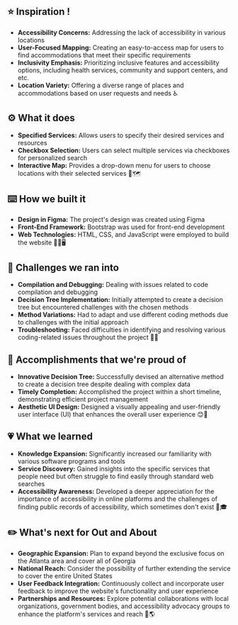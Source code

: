 ## ⭐ Inspiration !
* **Accessibility Concerns:** Addressing the lack of accessibility in various locations
* **User-Focused Mapping:** Creating an easy-to-access map for users to find accommodations that meet their specific requirements
* **Inclusivity Emphasis:** Prioritizing inclusive features and accessibility options, including health services, community and support centers, and etc.
* **Location Variety:** Offering a diverse range of places and accommodations based on user requests and needs ♿

## ⚙️ What it does
* **Specified Services:** Allows users to specify their desired services and resources
* **Checkbox Selection:** Users can select multiple services via checkboxes for personalized search
* **Interactive Map:** Provides a drop-down menu for users to choose locations with their selected services 📌🗺️
  
## ⌨️ How we built it
* **Design in Figma:** The project's design was created using Figma
* **Front-End Framework:** Bootstrap was used for front-end development
* **Web Technologies:** HTML, CSS, and JavaScript were employed to build the website 🧑‍💻🖥️

## 🤔 Challenges we ran into
* **Compilation and Debugging:** Dealing with issues related to code compilation and debugging
* **Decision Tree Implementation:** Initially attempted to create a decision tree but encountered challenges with the chosen methods
* **Method Variations:** Had to adapt and use different coding methods due to challenges with the initial approach
* **Troubleshooting:** Faced difficulties in identifying and resolving various coding-related issues throughout the project 🧩📓

## 🥇 Accomplishments that we're proud of
* **Innovative Decision Tree:** Successfully devised an alternative method to create a decision tree despite dealing with complex data
* **Timely Completion:** Accomplished the project within a short timeline, demonstrating efficient project management
* **Aesthetic UI Design:** Designed a visually appealing and user-friendly user interface (UI) that enhances the overall user experience 😊📄

## 💗 What we learned
* **Knowledge Expansion:** Significantly increased our familiarity with various software programs and tools
* **Service Discovery:** Gained insights into the specific services that people need but often struggle to find easily through standard web searches
* **Accessibility Awareness:** Developed a deeper appreciation for the importance of accessibility in online platforms and the challenges of finding public records of accessibility, which sometimes don't exist 🏫🎓

## ✏️ What's next for Out and About
* **Geographic Expansion:** Plan to expand beyond the exclusive focus on the Atlanta area and cover all of Georgia
* **National Reach:** Consider the possibility of further extending the service to cover the entire United States
* **User Feedback Integration:** Continuously collect and incorporate user feedback to improve the website's functionality and user experience
* **Partnerships and Resources:** Explore potential collaborations with local organizations, government bodies, and accessibility advocacy groups to enhance the platform's services and reach 👤🌎
